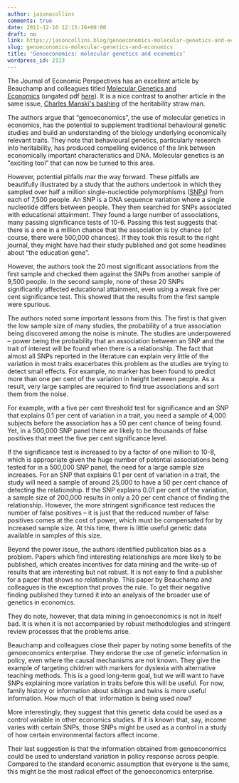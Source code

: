 ```yaml
---
author: jasonacollins
comments: true
date: 2011-12-16 12:15:16+00:00
draft: no
link: https://jasoncollins.blog/genoeconomics-molecular-genetics-and-economics/
slug: genoeconomics-molecular-genetics-and-economics
title: 'Genoeconomics: molecular genetics and economics'
wordpress_id: 2113
---
```


The Journal of Economic Perspectives has an excellent article by Beauchamp and colleagues titled [Molecular Genetics and Economics](http://www.aeaweb.org/articles.php?doi=10.1257/jep.25.4.57) (ungated pdf [here](http://humannaturelab.net/wp-content/themes/human-nature-lab/media/pdf/publications/articles/123.pdf)). It is a nice contrast to another article in the same issue, [Charles Manski's bashing](https://jasoncollins.blog/the-use-of-heritability-in-policy-development/) of the heritability straw man.

The authors argue that “genoeconomics”, the use of molecular genetics in economics, has the potential to supplement traditional behavioural genetic studies and build an understanding of the biology underlying economically relevant traits. They note that behavioural genetics, particularly research into heritability, has produced compelling evidence of the link between economically important characteristics and DNA. Molecular genetics is an "exciting tool” that can now be turned to this area.

However, potential pitfalls mar the way forward. These pitfalls are beautifully illustrated by a study that the authors undertook in which they sampled over half a million single-nucleotide polymorphisms ([SNPs](http://en.wikipedia.org/wiki/Single-nucleotide_polymorphism)) from each of 7,500 people. An SNP is a DNA sequence variation where a single nucleotide differs between people. They then searched for SNPs associated with educational attainment. They found a large number of associations, many passing significance tests of 10-6. Passing this test suggests that there is a one in a million chance that the association is by chance (of course, there were 500,000 chances). If they took this result to the right journal, they might have had their study published and got some headlines about “the education gene”.

However, the authors took the 20 most significant associations from the first sample and checked them against the SNPs from another sample of 9,500 people. In the second sample, none of these 20 SNPs significantly affected educational attainment, even using a weak five per cent significance test. This showed that the results from the first sample were spurious.

The authors noted some important lessons from this. The first is that given the low sample size of many studies, the probability of a true association being discovered among the noise is minute. The studies are underpowered – power being the probability that an association between an SNP and the trait of interest will be found when there is a relationship. The fact that almost all SNPs reported in the literature can explain very little of the variation in most traits exacerbates this problem as the studies are trying to detect small effects. For example, no marker has been found to predict more than one per cent of the variation in height between people. As a result, very large samples are required to find true associations and sort them from the noise.

For example, with a five per cent threshold test for significance and an SNP that explains 0.1 per cent of variation in a trait, you need a sample of 4,000 subjects before the association has a 50 per cent chance of being found. Yet, in a 500,000 SNP panel there are likely to be thousands of false positives that meet the five per cent significance level.

If the significance test is increased to by a factor of one million to 10-8, which is appropriate given the huge number of potential associations being tested for in a 500,000 SNP panel, the need for a large sample size increases. For an SNP that explains 0.1 per cent of variation in a trait, the study will need a sample of around 25,000 to have a 50 per cent chance of detecting the relationship. If the SNP explains 0.01 per cent of the variation, a sample size of 200,000 results in only a 20 per cent chance of finding the relationship. However, the more stringent significance test reduces the number of false positives – it is just that the reduced number of false positives comes at the cost of power, which must be compensated for by increased sample size. At this time, there is little useful genetic data available in samples of this size.

Beyond the power issue, the authors identified publication bias as a problem. Papers which find interesting relationships are more likely to be published, which creates incentives for data mining and the write-up of results that are interesting but not robust. It is not easy to find a publisher for a paper that shows no relationship. This paper by Beauchamp and colleagues is the exception that proves the rule. To get their negative finding published they turned it into an analysis of the broader use of genetics in economics.

They do note, however, that data mining in genoeconomics is not in itself bad. It is when it is not accompanied by robust methodologies and stringent review processes that the problems arise.

Beauchamp and colleagues close their paper by noting some benefits of the genoeconomics enterprise. They endorse the use of genetic information in policy, even where the causal mechanisms are not known. They give the example of targeting children with markers for dyslexia with alternative teaching methods. This is a good long-term goal, but we will want to have SNPs explaining more variation in traits before this will be useful. For now, family history or information about siblings and twins is more useful information. How much of that  information is being used now?

More interestingly, they suggest that this genetic data could be used as a control variable in other economics studies. If it is known that, say, income varies with certain SNPs, those SNPs might be used as a control in a study of how certain environmental factors affect income.

Their last suggestion is that the information obtained from genoeconomics could be used to understand variation in policy response across people. Compared to the standard economic assumption that everyone is the same, this might be the most radical effect of the genoeconomics enterprise.
